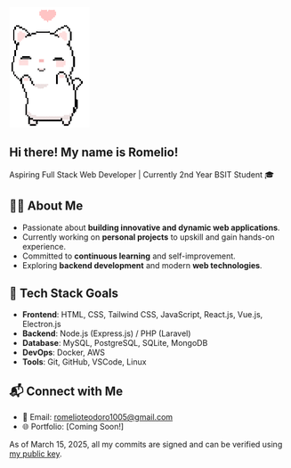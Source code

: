![cat dancing](./cat.gif)

## Hi there! My name is Romelio!

Aspiring Full Stack Web Developer | Currently 2nd Year BSIT Student 🎓

## 🧑‍💻 About Me
-  Passionate about **building innovative and dynamic web applications**.  
-  Currently working on **personal projects** to upskill and gain hands-on experience.  
-  Committed to **continuous learning** and self-improvement.  
-  Exploring **backend development** and modern **web technologies**.  

## 🎯 Tech Stack Goals
- **Frontend**: HTML, CSS, Tailwind CSS, JavaScript, React.js, Vue.js, Electron.js  
- **Backend**: Node.js (Express.js) /  PHP (Laravel)  
- **Database**: MySQL, PostgreSQL, SQLite, MongoDB
- **DevOps**: Docker, AWS
- **Tools**: Git, GitHub, VSCode, Linux     

## 📬 Connect with Me
- 📩 Email: romelioteodoro1005@gmail.com   
- 🌐 Portfolio: [Coming Soon!]  

As of March 15, 2025, all my commits are signed and can be verified using [my public key](public_key.asc?raw=true).
